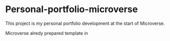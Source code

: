 # Personal-portfolio-microverse
This project is my personal portfolio development at the start of Microverse.

Microverse alredy prepared template in 
